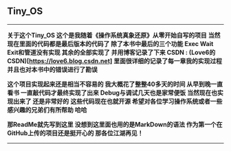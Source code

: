 ## Tiny_OS

-------
**关于这个Tiny_OS 这个是我随着《操作系统真象还原》从零开始自写的项目 当然现在里面的代码都是最后版本的代码了 除了本书中最后的三个功能 Exec Wait Exit和管道没有实现 其余的全部实现了 并用博客记录了下来 CSDN : (Love6的CSDN)[https://love6.blog.csdn.net] 里面很详细的记录了每一章我的实现过程 并且也对本书中的错误进行了勘误**

**这个项目实现起来还是相当不容易的 我大概花了整整40多天的时间 从早到晚一直看书 一直敲代码才最终实现了出来 Debug与调试几天也是家常便饭 当然现在也实现出来了 还是非常好的**
**这些代码现在也就开源 希望对各位学习操作系统或者一些感兴趣的兄弟们有所帮助 哈哈**

**那ReadMe就先写到这里 没想到这里面也用的是MarkDown的语法 作为第一个在GitHub上传的项目还是挺开心的 那各位江湖再见！**

---
